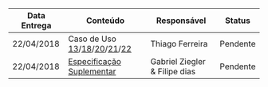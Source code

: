 |Data Entrega|Conteúdo|Responsável|Status|
|----|------|---------|-----|
|22/04/2018|Caso de Uso [13](Assinatura-Twitch-Prime)/[18](Alteração-do-Nome-da-Transmissão)/[20](Criação-de-Vídeo)/[21](Hosting)/[22](Análise-de-Canal)|Thiago Ferreira|Pendente|
|22/04/2018|[Especificação Suplementar](Especificação-Suplementar)|Gabriel Ziegler & Filipe dias|Pendente|
